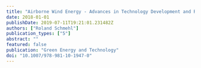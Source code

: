 ```yaml
---
title: "Airborne Wind Energy - Advances in Technology Development and Research"
date: 2018-01-01
publishDate: 2019-07-11T19:21:01.231482Z
authors: ["Roland Schmehl"]
publication_types: ["5"]
abstract: ""
featured: false
publication: "Green Energy and Technology"
doi: "10.1007/978-981-10-1947-0"
---
```

